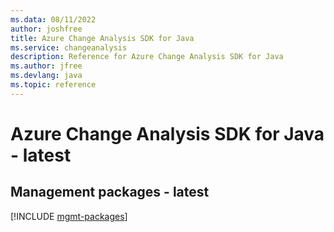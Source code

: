 ```yaml
---
ms.data: 08/11/2022
author: joshfree
title: Azure Change Analysis SDK for Java
ms.service: changeanalysis
description: Reference for Azure Change Analysis SDK for Java
ms.author: jfree
ms.devlang: java
ms.topic: reference
---
```

# Azure Change Analysis SDK for Java - latest

## Management packages - latest
[!INCLUDE [mgmt-packages](change-analysis-mgmt-index.md)]